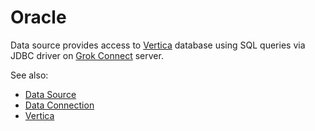 <!-- TITLE: Vertica -->
<!-- SUBTITLE: -->

# Oracle

Data source provides access to [Vertica](https://www.vertica.com/overview/) database
using SQL queries via JDBC driver on [Grok Connect](data-source.md) server. 

See also:

  * [Data Source](data-source.md)
  * [Data Connection](data-connection.md)
  * [Vertica](https://www.vertica.com/overview/)
